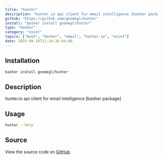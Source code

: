 ```yaml
---
title: "hunter"
description: "hunter.io api client for email intelligence [basher package]"
github: "https://github.com/gnomegl/hunter"
install: "basher install gnomegl/hunter"
type: "basher"
category: "osint"
topics: ["bash", "basher", "email", "hunter-io", "osint"]
date: 2025-09-10T11:24:36-04:00
---
```


## Installation

```bash
basher install gnomegl/hunter
```

## Description

hunter.io api client for email intelligence [basher package]

## Usage

```bash
hunter --help
```

## Source

View the source code on [GitHub](https://github.com/gnomegl/hunter)

